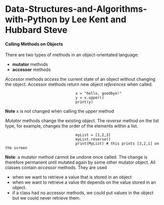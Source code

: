 # Data-Structures-and-Algorithms-with-Python by Lee Kent and Hubbard Steve 

#### Calling Methods on Objects
There are two types of methods in an object-orientated language: 
  - **mutator** methods
  - **accessor** methods 

*Accessor* methods *access* the current state of an object without changing the object. Accessor methods return new object *references* when called.

                                    x = "hello, goodbye!"
                                    y = x.upper()
                                    print(y)
                                    
**Note** x is not changed when calling the *upper* method 

*Mutator* methods change the existing object. The *reverse* method on the list type, for example, changes the order of the elements within a list. 

                                    myList = [1,2,3]
                                    myList.reverse()
                                    print(MyList) # this prints [3,2,1] on the screen
                                    
                                    
**Note**: a mutator method cannot be undone once called. The change is therefore permanent until mutated again by some other mutator object.
All classes contain *accessor* methods. They are used 
- when we want to retrieve a value that is stored in an object
- when we want to retrieve a value tht depends on the value stored in an object.
- if a class had no accessor methods, we could put values in the object but we could never retrieve them.
